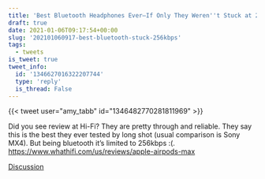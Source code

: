 ```yaml
---
title: 'Best Bluetooth Headphones Ever—If Only They Weren''t Stuck at 256kbps'
draft: true
date: 2021-01-06T09:17:54+00:00
slug: '202101060917-best-bluetooth-stuck-256kbps'
tags:
  - tweets
is_tweet: true
tweet_info:
  id: '1346627016322207744'
  type: 'reply'
  is_thread: False
---
```




{{< tweet user="amy_tabb" id="1346482770281811969" >}}

Did you see review at Hi-Fi? They are pretty through and reliable. They say this is the best they ever tested by long shot (usual comparison is Sony MX4). But being bluetooth it’s limited to 256kbps :(. <https://www.whathifi.com/us/reviews/apple-airpods-max>

[Discussion](https://x.com/sytelus/status/1346627016322207744)
